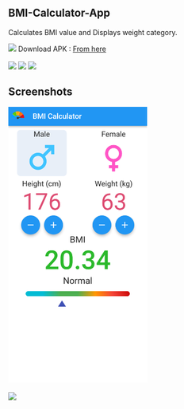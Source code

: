 ## BMI-Calculator-App
Calculates BMI value and Displays weight category.

<img src='https://img.shields.io/badge/Android-3DDC84?style=for-the-badge&logo=android&logoColor=white'>
Download APK : 
<a href='https://github.com/GH0STH4CKER/BMI-Calculator-App/releases/download/v4/bmi_calculator_v4-4.apk'>From here</a>
<br></br>

<img src='https://img.shields.io/badge/Permissions-None%20Required-blue?style=flat&logo=android'>
<img src='https://img.shields.io/badge/Minimum%20SDK%20Version-19 (Kitkat)-success?style=flat&logo=android'>
<img src='https://img.shields.io/badge/Target%20SDK%20Version-33 (Tiramisu)-success?style=flat&logo=android'>

## Screenshots

<kbd>
<img src='https://raw.githubusercontent.com/GH0STH4CKER/BMI-Calculator-App/main/Screenshot_20230118-145758.png' width='280px'>
</kbd>
<br>
</br>

<img src='https://img.shields.io/badge/Author-GH0STH4CKER-success?style=flat&logo=github' >
